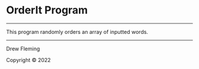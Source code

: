 # OrderIt Program
--------
This program randomly orders an array of inputted words.

--------

Drew Fleming

Copyright © 2022
